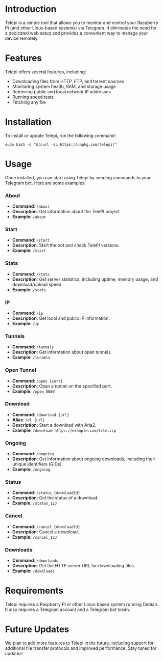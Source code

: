 # Introduction

Telepi is a simple tool that allows you to monitor and control your Raspberry Pi (and other Linux-based systems) via Telegram. It eliminates the need for a dedicated web setup and provides a convenient way to manage your device remotely.

# Features

Telepi offers several features, including:

- Downloading files from HTTP, FTP, and torrent sources
- Monitoring system health, RAM, and storage usage
- Retrieving public and local network IP addresses
- Running speed tests
- Fetching any file

# Installation

To install or update Telepi, run the following command:

```
sudo bash -c "$(curl -sL https://unpkg.com/telepi)"
```

# Usage

Once installed, you can start using Telepi by sending commands to your Telegram bot. Here are some examples:

### About

- **Command**: `/about`
- **Description**: Get information about the TelePI project.
- **Example**: `/about`

### Start

- **Command**: `/start`
- **Description**: Start the bot and check TelePI versions.
- **Example**: `/start`

### Stats

- **Command**: `/stats`
- **Description**: Get server statistics, including uptime, memory usage, and download/upload speed.
- **Example**: `/stats`

### IP

- **Command**: `/ip`
- **Description**: Get local and public IP information.
- **Example**: `/ip`

### Tunnels

- **Command**: `/tunnels`
- **Description**: Get information about open tunnels.
- **Example**: `/tunnels`

### Open Tunnel

- **Command**: `/open {port}`
- **Description**: Open a tunnel on the specified port.
- **Example**: `/open 8080`

### Download

- **Command**: `/download {url}`
- **Alias**: `/dl {url}`
- **Description**: Start a download with Aria2.
- **Example**: `/download https://example.com/file.zip`

### Ongoing

- **Command**: `/ongoing`
- **Description**: Get information about ongoing downloads, including their unique identifiers (GIDs).
- **Example**: `/ongoing`

### Status

- **Command**: `/status_{downloadId}`
- **Description**: Get the status of a download.
- **Example**: `/status_123`

### Cancel

- **Command**: `/cancel_{downloadId}`
- **Description**: Cancel a download.
- **Example**: `/cancel_123`

### Downloads

- **Command**: `/downloads`
- **Description**: Get the HTTP server URL for downloading files.
- **Example**: `/downloads`


# Requirements

Telepi requires a Raspberry Pi or other Linux-based system running Debian. It also requires a Telegram account and a Telegram bot token.

# Future Updates

We plan to add more features to Telepi in the future, including support for additional file transfer protocols and improved performance. Stay tuned for updates!
